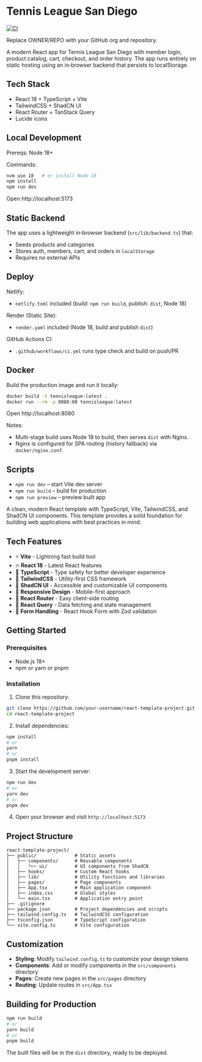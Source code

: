 # Tennis League San Diego

[![CI](https://github.com/OWNER/REPO/actions/workflows/ci.yml/badge.svg)](https://github.com/OWNER/REPO/actions/workflows/ci.yml)

Replace OWNER/REPO with your GitHub org and repository.

A modern React app for Tennis League San Diego with member login, product catalog, cart, checkout, and order history. The app runs entirely on static hosting using an in‑browser backend that persists to localStorage.

## Tech Stack

- React 18 + TypeScript + Vite
- TailwindCSS + ShadCN UI
- React Router + TanStack Query
- Lucide icons

## Local Development

Prereqs: Node 18+

Commands:

```bash
nvm use 18   # or install Node 18
npm install
npm run dev
```

Open http://localhost:5173

## Static Backend

The app uses a lightweight in‑browser backend (`src/lib/backend.ts`) that:
- Seeds products and categories
- Stores auth, members, cart, and orders in `localStorage`
- Requires no external APIs

## Deploy

Netlify:
- `netlify.toml` included (build: `npm run build`, publish: `dist`, Node 18)

Render (Static Site):
- `render.yaml` included (Node 18, build and publish `dist`)

GitHub Actions CI:
- `.github/workflows/ci.yml` runs type check and build on push/PR

## Docker

Build the production image and run it locally:

```bash
docker build -t tennisleague:latest .
docker run --rm -p 8080:80 tennisleague:latest
```

Open http://localhost:8080

Notes:
- Multi-stage build uses Node 18 to build, then serves `dist` with Nginx.
- Nginx is configured for SPA routing (history fallback) via `docker/nginx.conf`.

## Scripts

- `npm run dev` – start Vite dev server
- `npm run build` – build for production
- `npm run preview` – preview built app

A clean, modern React template with TypeScript, Vite, TailwindCSS, and ShadCN UI components. This template provides a solid foundation for building web applications with best practices in mind.

## Tech Features

- ⚡️ **Vite** - Lightning fast build tool
- 🔥 **React 18** - Latest React features
- 🧩 **TypeScript** - Type safety for better developer experience
- 🎨 **TailwindCSS** - Utility-first CSS framework
- 🧰 **ShadCN UI** - Accessible and customizable UI components
- 📱 **Responsive Design** - Mobile-first approach
- 🧭 **React Router** - Easy client-side routing
- 🔄 **React Query** - Data fetching and state management
- 🧪 **Form Handling** - React Hook Form with Zod validation

## Getting Started

### Prerequisites

- Node.js 18+ 
- npm or yarn or pnpm

### Installation

1. Clone this repository:
```bash
git clone https://github.com/your-username/react-template-project.git
cd react-template-project
```

2. Install dependencies:
```bash
npm install
# or
yarn
# or
pnpm install
```

3. Start the development server:
```bash
npm run dev
# or
yarn dev
# or
pnpm dev
```

4. Open your browser and visit `http://localhost:5173`

## Project Structure

```
react-template-project/
├── public/              # Static assets
│   ├── components/      # Reusable components
│   │   └── ui/          # UI components from ShadCN
│   ├── hooks/           # Custom React hooks
│   ├── lib/             # Utility functions and libraries
│   ├── pages/           # Page components
│   ├── App.tsx          # Main application component
│   ├── index.css        # Global styles
│   └── main.tsx         # Application entry point
├── .gitignore
├── package.json         # Project dependencies and scripts
├── tailwind.config.ts   # TailwindCSS configuration
├── tsconfig.json        # TypeScript configuration
└── vite.config.ts       # Vite configuration
```

## Customization

- **Styling**: Modify `tailwind.config.ts` to customize your design tokens
- **Components**: Add or modify components in the `src/components` directory
- **Pages**: Create new pages in the `src/pages` directory
- **Routing**: Update routes in `src/App.tsx`

## Building for Production

```bash
npm run build
# or
yarn build
# or
pnpm build
```

The built files will be in the `dist` directory, ready to be deployed.
